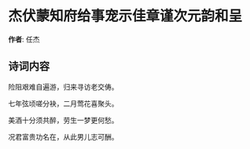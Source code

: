# 杰伏蒙知府给事宠示佳章谨次元韵和呈

**作者**: 任杰

## 诗词内容

险阻艰难自遍游，归来寻访老交俦。

七年弦顷嗟分袂，二月莺花喜聚头。

美酒十分须共醉，劳生一梦更何愁。

况君富贵功名在，从此男儿志可酬。

